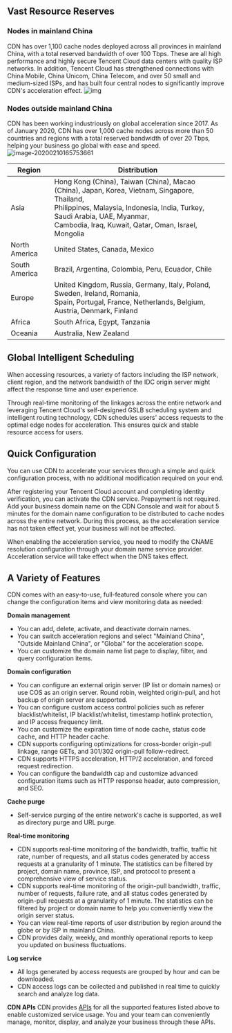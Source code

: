 ## Vast Resource Reserves
### Nodes in mainland China
CDN has over 1,100 cache nodes deployed across all provinces in mainland China, with a total reserved bandwidth of over 100 Tbps. These are all high performance and highly secure Tencent Cloud data centers with quality ISP networks. In addition, Tencent Cloud has strengthened connections with China Mobile, China Unicom, China Telecom, and over 50 small and medium-sized ISPs, and has built four central nodes to significantly improve CDN's acceleration effect.
![img](https://main.qcloudimg.com/raw/487228cdfb5666b34edab2242db7c3c0.jpg)

### Nodes outside mainland China
CDN has been working industriously on global acceleration since 2017. As of January 2020, CDN has over 1,000 cache nodes across more than 50 countries and regions with a total reserved bandwidth of over 20 Tbps, helping your business go global with ease and speed.
![image-20200210165753661](https://main.qcloudimg.com/raw/034a95d5f46fb8bf848c0a53dd265611.png)

| Region | Distribution |
| ------ | ------------------------------------------------------------ |
| Asia   | Hong Kong (China), Taiwan (China), Macao (China), Japan, Korea, Vietnam, Singapore, Thailand, <br/>Philippines, Malaysia, Indonesia, India, Turkey, Saudi Arabia, UAE, Myanmar, <br/>Cambodia, Iraq, Kuwait, Qatar, Oman, Israel, Mongolia |
| North America   | United States, Canada, Mexico                                         |
| South America   | Brazil, Argentina, Colombia, Peru, Ecuador, Chile                 |
| Europe   | United Kingdom, Russia, Germany, Italy, Poland, Sweden, Ireland, Romania, <br/>Spain, Portugal, France, Netherlands, Belgium, Austria, Denmark, Finland |
| Africa   | South Africa, Egypt, Tanzania                                         |
| Oceania | Australia, New Zealand                                             |

## Global Intelligent Scheduling

When accessing resources, a variety of factors including the ISP network, client region, and the network bandwidth of the IDC origin server might affect the response time and user experience.

Through real-time monitoring of the linkages across the entire network and leveraging Tencent Cloud's self-designed GSLB scheduling system and intelligent routing technology, CDN schedules users' access requests to the optimal edge nodes for acceleration. This ensures quick and stable resource access for users.

## Quick Configuration
You can use CDN to accelerate your services through a simple and quick configuration process, with no additional modification required on your end.

After registering your Tencent Cloud account and completing identity verification, you can activate the CDN service. Prepayment is not required. Add your business domain name on the CDN Console and wait for about 5 minutes for the domain name configuration to be distributed to cache nodes across the entire network. During this process, as the acceleration service has not taken effect yet, your business will not be affected.

When enabling the acceleration service, you need to modify the CNAME resolution configuration through your domain name service provider. Acceleration service will take effect when the DNS takes effect.

## A Variety of Features

CDN comes with an easy-to-use, full-featured console where you can change the configuration items and view monitoring data as needed:

**Domain management**
+ You can add, delete, activate, and deactivate domain names.
+ You can switch acceleration regions and select "Mainland China", "Outside Mainland China", or "Global" for the acceleration scope.
+ You can customize the domain name list page to display, filter, and query configuration items.

**Domain configuration**
+ You can configure an external origin server (IP list or domain names) or use COS as an origin server. Round robin, weighted origin-pull, and hot backup of origin server are supported.
+ You can configure custom access control policies such as referer blacklist/whitelist, IP blacklist/whitelist, timestamp hotlink protection, and IP access frequency limit.
+ You can customize the expiration time of node cache, status code cache, and HTTP header cache.
+ CDN supports configuring optimizations for cross-border origin-pull linkage, range GETs, and 301/302 origin-pull follow-redirect.
+ CDN supports HTTPS acceleration, HTTP/2 acceleration, and forced request redirection.
+ You can configure the bandwidth cap and customize advanced configuration items such as HTTP response header, auto compression, and SEO.

**Cache purge**
+ Self-service purging of the entire network's cache is supported, as well as directory purge and URL purge.

**Real-time monitoring**
+ CDN supports real-time monitoring of the bandwidth, traffic, traffic hit rate, number of requests, and all status codes generated by access requests at a granularity of 1 minute. The statistics can be filtered by project, domain name, province, ISP, and protocol to present a comprehensive view of service status.
+ CDN supports real-time monitoring of the origin-pull bandwidth, traffic, number of requests, failure rate, and all status codes generated by origin-pull requests at a granularity of 1 minute. The statistics can be filtered by project or domain name to help you conveniently view the origin server status.
+ You can view real-time reports of user distribution by region around the globe or by ISP in mainland China.
+ CDN provides daily, weekly, and monthly operational reports to keep you updated on business fluctuations.

**Log service**
+ All logs generated by access requests are grouped by hour and can be downloaded.
+ CDN access logs can be collected and published in real time to quickly search and analyze log data.

**CDN APIs**
CDN provides [APIs](https://intl.cloud.tencent.com/document/product/228/31719) for all the supported features listed above to enable customized service usage. You and your team can conveniently manage, monitor, display, and analyze your business through these APIs.

